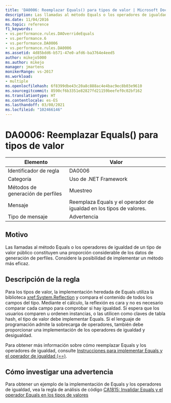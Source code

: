 ```yaml
---
title: 'DA0006: Reemplazar Equals() para tipos de valor | Microsoft Docs'
description: Las llamadas al método Equals o los operadores de igualdad de un tipo de valor público constituyen una proporción considerable de los datos de generación de perfiles.
ms.date: 11/04/2016
ms.topic: reference
f1_keywords:
- vs.performance.rules.DAOverrideEquals
- vs.performance.6
- vs.performance.DA0006
- vs.performance.rules.DA0006
ms.assetid: 4d85bdd6-b571-47e0-afd6-ba3764e4eed5
author: mikejo5000
ms.author: mikejo
manager: jmartens
monikerRange: vs-2017
ms.workload:
- multiple
ms.openlocfilehash: 6f8399dbe43c20a8c888ac4e4bac9ec8b03e9610
ms.sourcegitcommit: 8590cf6b3351e82827fd21159beefef0c02bf162
ms.translationtype: HT
ms.contentlocale: es-ES
ms.lasthandoff: 03/08/2021
ms.locfileid: "102466146"
---
```

# <a name="da0006-override-equals-for-value-types"></a>DA0006: Reemplazar Equals() para tipos de valor

|Elemento|Valor|
|-|-|
|Identificador de regla|DA0006|
|Categoría|Uso de .NET Framework|
|Métodos de generación de perfiles|Muestreo|
|Mensaje|Reemplaza Equals y el operador de igualdad en los tipos de valores.|
|Tipo de mensaje|Advertencia|

## <a name="cause"></a>Motivo
 Las llamadas al método Equals o los operadores de igualdad de un tipo de valor público constituyen una proporción considerable de los datos de generación de perfiles. Considere la posibilidad de implementar un método más eficaz.

## <a name="rule-description"></a>Descripción de la regla
 Para los tipos de valor, la implementación heredada de Equals utiliza la biblioteca <xref:System.Reflection> y compara el contenido de todos los campos del tipo. Mediante el cálculo, la reflexión es cara y no es necesario comparar cada campo para comprobar si hay igualdad. Si espera que los usuarios comparen u ordenen instancias, o las utilicen como claves de tabla hash, el tipo de valor debe implementar Equals. Si el lenguaje de programación admite la sobrecarga de operadores, también debe proporcionar una implementación de los operadores de igualdad y desigualdad.

 Para obtener más información sobre cómo reemplazar Equals y los operadores de igualdad, consulte [Instrucciones para implementar Equals y el operador de igualdad (==)](/dotnet/standard/design-guidelines/equality-operators).

## <a name="how-to-investigate-a-warning"></a>Cómo investigar una advertencia
 Para obtener un ejemplo de la implementación de Equals y los operadores de igualdad, vea la regla de análisis de código [CA1815: Invalidar Equals y el operador Equals en los tipos de valores](/dotnet/fundamentals/code-analysis/quality-rules/ca1815)
